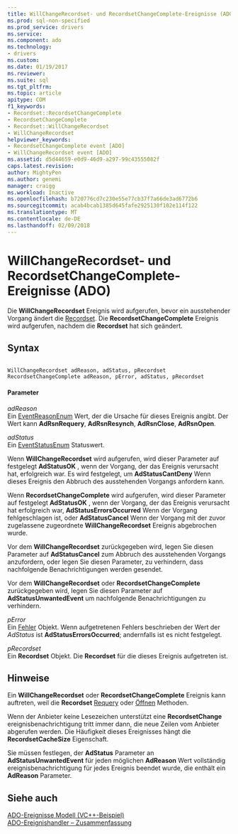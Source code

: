 ```yaml
---
title: WillChangeRecordset- und RecordsetChangeComplete-Ereignisse (ADO) | Microsoft Docs
ms.prod: sql-non-specified
ms.prod_service: drivers
ms.service: 
ms.component: ado
ms.technology:
- drivers
ms.custom: 
ms.date: 01/19/2017
ms.reviewer: 
ms.suite: sql
ms.tgt_pltfrm: 
ms.topic: article
apitype: COM
f1_keywords:
- Recordset::RecordsetChangeComplete
- RecordsetChangeComplete
- Recordset::WillChangeRecordset
- WillChangeRecordset
helpviewer_keywords:
- RecordsetChangeComplete event [ADO]
- WillChangeRecordset event [ADO]
ms.assetid: d5d44659-e0d9-46d9-a297-99c43555082f
caps.latest.revision: 
author: MightyPen
ms.author: genemi
manager: craigg
ms.workload: Inactive
ms.openlocfilehash: b720776cd7c230e55e77cb37f7a66de3ad6772b6
ms.sourcegitcommit: acab4bcab1385d645fafe2925130f102e114f122
ms.translationtype: MT
ms.contentlocale: de-DE
ms.lasthandoff: 02/09/2018
---
```

# <a name="willchangerecordset-and-recordsetchangecomplete-events-ado"></a>WillChangeRecordset- und RecordsetChangeComplete-Ereignisse (ADO)
Die **WillChangeRecordset** Ereignis wird aufgerufen, bevor ein ausstehender Vorgang ändert die [Recordset](../../../ado/reference/ado-api/recordset-object-ado.md). Die **RecordsetChangeComplete** Ereignis wird aufgerufen, nachdem die **Recordset** hat sich geändert.  
  
## <a name="syntax"></a>Syntax  
  
```  
  
WillChangeRecordset adReason, adStatus, pRecordset  
RecordsetChangeComplete adReason, pError, adStatus, pRecordset  
```  
  
#### <a name="parameters"></a>Parameter  
 *adReason*  
 Ein [EventReasonEnum](../../../ado/reference/ado-api/eventreasonenum.md) Wert, der die Ursache für dieses Ereignis angibt. Der Wert kann **AdRsnRequery**, **AdRsnResynch**, **AdRsnClose**, **AdRsnOpen**.  
  
 *adStatus*  
 Ein [EventStatusEnum](../../../ado/reference/ado-api/eventstatusenum.md) Statuswert.  
  
 Wenn **WillChangeRecordset** wird aufgerufen, wird dieser Parameter auf festgelegt **AdStatusOK** , wenn der Vorgang, der das Ereignis verursacht hat, erfolgreich war. Es wird festgelegt, um **AdStatusCantDeny** Wenn dieses Ereignis den Abbruch des ausstehenden Vorgangs anfordern kann.  
  
 Wenn **RecordsetChangeComplete** wird aufgerufen, wird dieser Parameter auf festgelegt **AdStatusOK** , wenn der Vorgang, der das Ereignis verursacht hat erfolgreich war, **AdStatusErrorsOccurred** Wenn der Vorgang fehlgeschlagen ist, oder **AdStatusCancel** Wenn der Vorgang mit der zuvor zugelassene zugeordnete **WillChangeRecordset** Ereignis abgebrochen wurde.  
  
 Vor dem **WillChangeRecordset** zurückgegeben wird, legen Sie diesen Parameter auf **AdStatusCancel** zum Abbruch des ausstehenden Vorgangs anzufordern, oder legen Sie diesen Parameter, zu verhindern, dass nachfolgende Benachrichtigungen werden gesendet.  
  
 Vor dem **WillChangeRecordset** oder **RecordsetChangeComplete** zurückgegeben wird, legen Sie diesen Parameter auf **AdStatusUnwantedEvent** um nachfolgende Benachrichtigungen zu verhindern.  
  
 *pError*  
 Ein [Fehler](../../../ado/reference/ado-api/error-object.md) Objekt. Wenn aufgetretenen Fehlers beschrieben der Wert der *AdStatus* ist **AdStatusErrorsOccurred**; andernfalls ist es nicht festgelegt.  
  
 *pRecordset*  
 Ein **Recordset** Objekt. Die **Recordset** für die dieses Ereignis aufgetreten ist.  
  
## <a name="remarks"></a>Hinweise  
 Ein **WillChangeRecordset** oder **RecordsetChangeComplete** Ereignis kann auftreten, weil die **Recordset** [Requery](../../../ado/reference/ado-api/requery-method.md) oder [Öffnen](../../../ado/reference/ado-api/open-method-ado-recordset.md) Methoden.  
  
 Wenn der Anbieter keine Lesezeichen unterstützt eine **RecordsetChange** ereignisbenachrichtigung tritt immer dann, die neue Zeilen vom Anbieter abgerufen werden. Die Häufigkeit dieses Ereignisses hängt die **RecordsetCacheSize** Eigenschaft.  
  
 Sie müssen festlegen, der **AdStatus** Parameter an **AdStatusUnwantedEvent** für jeden möglichen **AdReason** Wert vollständig ereignisbenachrichtigung für jedes Ereignis beendet wurde, die enthält ein **AdReason** Parameter.  
  
## <a name="see-also"></a>Siehe auch  
 [ADO-Ereignisse Modell (VC++-Beispiel)](../../../ado/reference/ado-api/ado-events-model-example-vc.md)   
 [ADO-Ereignishandler – Zusammenfassung](../../../ado/guide/data/ado-event-handler-summary.md)
